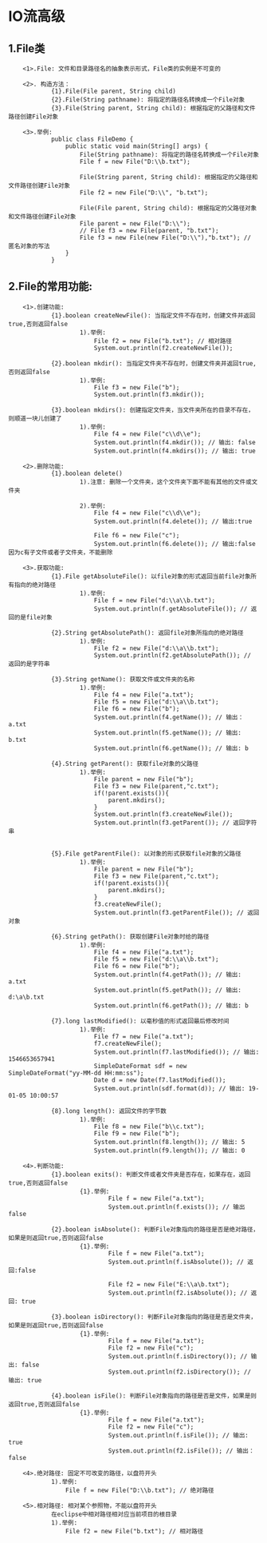# IO流高级
## 1.File类
        <1>.File: 文件和目录路径名的抽象表示形式，File类的实例是不可变的

        <2>. 构造方法：
                {1}.File(File parent, String child)
                {2}.File(String pathname): 将指定的路径名转换成一个File对象
                {3}.File(String parent, String child): 根据指定的父路径和文件路径创建File对象

        <3>.举例:
                public class FileDemo {
                    public static void main(String[] args) {
                        File(String pathname): 将指定的路径名转换成一个File对象
                        File f = new File("D:\\b.txt");
                        
                        File(String parent, String child): 根据指定的父路径和文件路径创建File对象
                        File f2 = new File("D:\\", "b.txt");
                        
                        File(File parent, String child): 根据指定的父路径对象和文件路径创建File对象
                        File parent = new File("D:\\");
                        // File f3 = new File(parent, "b.txt");
                        File f3 = new File(new File("D:\\"),"b.txt"); // 匿名对象的写法
                    }
                }

## 2.File的常用功能:
        <1>.创建功能:
                {1}.boolean createNewFile(): 当指定文件不存在时，创建文件并返回true,否则返回false
                        1).举例:
                            File f2 = new File("b.txt"); // 相对路径
                            System.out.println(f2.createNewFile());

                {2}.boolean mkdir(): 当指定文件夹不存在时，创建文件夹并返回true,否则返回false
                        1).举例:
                            File f3 = new File("b");
                            System.out.println(f3.mkdir());

                {3}.boolean mkdirs(): 创建指定文件夹，当文件夹所在的目录不存在，则顺道一块儿创建了
                        1).举例:
                            File f4 = new File("c\\d\\e");
                            System.out.println(f4.mkdir()); // 输出: false
                            System.out.println(f4.mkdirs()); // 输出: true

        <2>.删除功能:
                {1}.boolean delete()
                        1).注意: 删除一个文件夹，这个文件夹下面不能有其他的文件或文件夹
                        
                        2).举例:
                            File f4 = new File("c\\d\\e");
                            System.out.println(f4.delete()); // 输出:true

                            File f6 = new File("c");
                            System.out.println(f6.delete()); // 输出:false 因为c有子文件或者子文件夹，不能删除

        <3>.获取功能:
                {1}.File getAbsoluteFile(): 以file对象的形式返回当前file对象所有指向的绝对路径
                        1).举例:
                            File f = new File("d:\\a\\b.txt");
		                    System.out.println(f.getAbsoluteFile()); // 返回的是file对象

                {2}.String getAbsolutePath(): 返回file对象所指向的绝对路径
                        1).举例:
                            File f2 = new File("d:\\a\\b.txt");
		                    System.out.println(f2.getAbsolutePath()); // 返回的是字符串

                {3}.String getName(): 获取文件或文件夹的名称
                        1).举例:
                            File f4 = new File("a.txt");
                            File f5 = new File("d:\\a\\b.txt");
                            File f6 = new File("b");
                    		System.out.println(f4.getName()); // 输出：a.txt
                    		System.out.println(f5.getName()); // 输出: b.txt
                    		System.out.println(f6.getName()); // 输出: b

                {4}.String getParent(): 获取file对象的父路径
                        1).举例:
                            File parent = new File("b");
                            File f3 = new File(parent,"c.txt");
                            if(!parent.exists()){
                                parent.mkdirs();
                            }
                            System.out.println(f3.createNewFile());
                            System.out.println(f3.getParent()); // 返回字符串


                {5}.File getParentFile(): 以对象的形式获取file对象的父路径
                        1).举例:
                            File parent = new File("b");
                            File f3 = new File(parent,"c.txt");
                            if(!parent.exists()){
                                parent.mkdirs();
                            }
                            f3.createNewFile();
                            System.out.println(f3.getParentFile()); // 返回对象
                
                {6}.String getPath(): 获取创建File对象时给的路径
                        1).举例:
                            File f4 = new File("a.txt");
                            File f5 = new File("d:\\a\\b.txt");
                            File f6 = new File("b");
                            System.out.println(f4.getPath()); // 输出: a.txt
                            System.out.println(f5.getPath()); // 输出: d:\a\b.txt
                            System.out.println(f6.getPath()); // 输出: b

                {7}.long lastModified(): 以毫秒值的形式返回最后修改时间
                        1).举例:
                            File f7 = new File("a.txt");
                            f7.createNewFile();
                            System.out.println(f7.lastModified()); // 输出: 1546653657941
                            SimpleDateFormat sdf = new SimpleDateFormat("yy-MM-dd HH:mm:ss");
                            Date d = new Date(f7.lastModified());
                            System.out.println(sdf.format(d)); // 输出: 19-01-05 10:00:57

                {8}.long length(): 返回文件的字节数
                        1).举例:
                            File f8 = new File("b\\c.txt");
                            File f9 = new File("b");
                            System.out.println(f8.length()); // 输出: 5
                            System.out.println(f9.length()); // 输出: 0

        <4>.判断功能:
                {1}.boolean exits(): 判断文件或者文件夹是否存在，如果存在，返回true,否则返回false
                        {1}.举例:
                                File f = new File("a.txt");
                                System.out.println(f.exists()); // 输出false

                {2}.boolean isAbsolute(): 判断File对象指向的路径是否是绝对路径，如果是则返回true,否则返回false
                        {1}.举例:
                                File f = new File("a.txt");
                                System.out.println(f.isAbsolute()); // 返回:false
                                
                                File f2 = new File("E:\\a\b.txt");
                                System.out.println(f2.isAbsolute()); // 返回: true

                {3}.boolean isDirectory(): 判断File对象指向的路径是否是文件夹，如果是则返回true,否则返回false
                        {1}.举例:
                                File f = new File("a.txt");
                                File f2 = new File("c");
                                System.out.println(f.isDirectory()); // 输出: false
                                System.out.println(f2.isDirectory()); // 输出: true

                {4}.boolean isFile(): 判断File对象指向的路径是否是文件，如果是则返回true,否则返回false
                        {1}.举例:
                                File f = new File("a.txt");
                                File f2 = new File("c");
                                System.out.println(f.isFile()); // 输出: true
                                System.out.println(f2.isFile()); // 输出： false

        <4>.绝对路径: 固定不可改变的路径，以盘符开头
                1).举例:
                    File f = new File("D:\\b.txt"); // 绝对路径
        
        <5>.相对路径: 相对某个参照物，不能以盘符开头
                在eclipse中相对路径相对应当前项目的根目录
                1).举例:
                    File f2 = new File("b.txt"); // 相对路径
